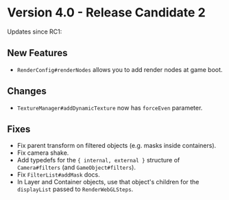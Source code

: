 # Version 4.0 - Release Candidate 2

Updates since RC1:

## New Features

- `RenderConfig#renderNodes` allows you to add render nodes at game boot.

## Changes

- `TextureManager#addDynamicTexture` now has `forceEven` parameter.

## Fixes

- Fix parent transform on filtered objects (e.g. masks inside containers).
- Fix camera shake.
- Add typedefs for the `{ internal, external }` structure of `Camera#filters` (and `GameObject#filters`).
- Fix `FilterList#addMask` docs.
- In Layer and Container objects, use that object's children for the `displayList` passed to `RenderWebGLSteps`.
